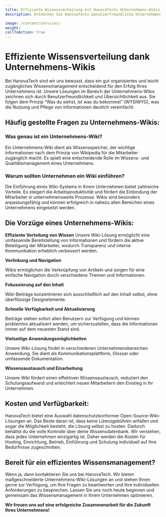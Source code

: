 ```yaml
---
title: Effiziente Wissensverteilung mit HanovaTechs Unternehmens-Wikis
description: Entdecken Sie HanovaTechs benutzerfreundliche Unternehmens-Wiki-Lösungen für ein effizientes Wissensmanagement. Lizenzgebührenfrei, datenschutzkonform und individuell anpassbar. Kontaktieren Sie uns heute für maßgeschneiderte Lösungen!

image: /content/services/
weight: 
callToAction: true
---
```

# Effiziente Wissensverteilung dank Unternehmens-Wikis

Bei HanovaTech sind wir uns bewusst, dass ein gut organisiertes und leicht zugängliches Wissensmanagement entscheidend für den Erfolg Ihres Unternehmens ist. Unsere Lösungen im Bereich der Unternehmens-Wikis zeichnen sich durch Benutzerfreundlichkeit und Übersichtlichkeit aus. Sie folgen dem Prinzip “Was du siehst, ist was du bekommst” (WYSIWYG), was die Nutzung und Pflege von Informationen deutlich vereinfacht.

## Häufig gestellte Fragen zu Unternehmens-Wikis:

### Was genau ist ein Unternehmens-Wiki?

Ein Unternehmens-Wiki dient als Wissensspeicher, der wichtige Informationen nach dem Prinzip von Wikipedia für die Mitarbeiter zugänglich macht. Es spielt eine entscheidende Rolle im Wissens- und Qualitätsmanagement eines Unternehmens.

### Warum sollten Unternehmen ein Wiki einführen?

Die Einführung eines Wiki-Systems in Ihrem Unternehmen bietet zahlreiche Vorteile. Es steigert die Arbeitsproduktivität und fördert die Einbindung der Mitarbeiter in unternehmensweite Prozesse. Wikis sind besonders anpassungsfähig und können erfolgreich in nahezu allen Bereichen eines Unternehmens eingesetzt werden.

## Die Vorzüge eines Unternehmens-Wikis:

**Effiziente Verteilung von Wissen**
Unsere Wiki-Lösung ermöglicht eine umfassende Bereitstellung von Informationen und fördern die aktive Beteiligung der Mitarbeiter, wodurch Transparenz und interne Kommunikation erheblich verbessert werden.

**Verlinkung und Navigation**

Wikis ermöglichen die Verknüpfung von Artikeln und sorgen für eine einfache Navigation durch verschiedene Themen und Informationen.

**Fokussierung auf den Inhalt**

Wiki-Beiträge konzentrieren sich ausschließlich auf den Inhalt selbst, ohne überflüssige Designelemente.

**Schnelle Verfügbarkeit und Aktualisierung**

Beiträge stehen sofort allen Benutzern zur Verfügung und können problemlos aktualisiert werden, um sicherzustellen, dass die Informationen immer auf dem neuesten Stand sind.

**Vielseitige Anwendungsmöglichkeiten**

Unsere Wiki-Lösung findet in verschiedenen Unternehmensbereichen Anwendung. Sie dient als Kommunikationsplattform, Glossar oder umfassende Dokumentation.

**Wissensaustausch und Einarbeitung**

Unsere Wiki fördert einen effektiven Wissensaustausch, reduziert den Schulungsaufwand und erleichtert neuen Mitarbeitern den Einstieg in Ihr Unternehmen.

## Kosten und Verfügbarkeit:
HanovaTech bietet eine Auswahl datenschutzkonformer Open-Source-Wiki-Lösungen an. Das Beste daran ist, dass keine Lizenzgebühren anfallen und sogar die Möglichkeit besteht, die Lösung selbst zu hosten. Dadurch behältst du die volle Kontrolle über deine Wissensdatenbank.
Wir verstehen, dass jedes Unternehmen einzigartig ist. Daher werden die Kosten für Hosting, Einrichtung, Betrieb, Einführung und Schulung individuell auf Ihre Bedürfnisse zugeschnitten.

## Bereit für ein effizientes Wissensmanagement?
Wenn ja, dann kontaktieren Sie uns bei HanovaTech. Wir bieten maßgeschneiderte Unternehmens-Wiki-Lösungen an und stehen Ihnen gerne zur Verfügung, um Ihre Fragen zu beantworten und Ihre individuellen Anforderungen zu besprechen. Lassen Sie uns noch heute beginnen und gemeinsam das Wissensmanagement in Ihrem Unternehmen optimieren. 

**Wir freuen uns auf eine erfolgreiche Zusammenarbeit für die Zukunft Ihres Unternehmens!**
